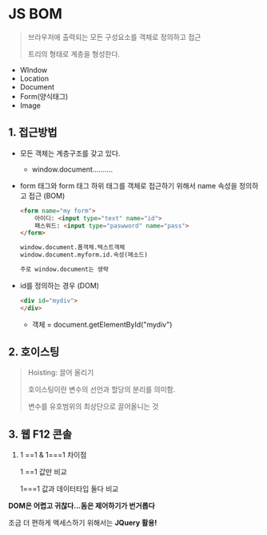 # JS BOM

> 브라우저에 출력되는 모든 구성요소를 객체로 정의하고 접근
>
> 트리의 형태로 계층을 형성한다.

- WIndow
- Location
- Document
- Form(양식태그)
- Image



## 1. 접근방법

- 모든 객체는 계층구조를 갖고 있다.

  - window.document..........

- form 태그와 form 태그 하위 태그를 객체로 접근하기 위해서 name 속성을 정의하고 접근 (BOM)

  ``` HTML
  <form name="my form">
      아이디: <input type="text" name="id">
      패스워드: <input type="paswword" name="pass">   
  </form>
  
  window.document.폼객체.텍스트객체
  window.document.myform.id.속성(메소드)
  
  주로 window.document는 생략
  ```

- id를 정의하는 경우 (DOM)

  ```HTML
  <div id="mydiv">
  </div>
  ```

  - 객체 = document.getElementById("mydiv")

## 2. 호이스팅

> Hoisting: 끌어 올리기
>
> 호이스팅이란 변수의 선언과 할당의 분리를 의미함.
>
> 변수를 유호범위의 최상단으로 끌어올니는 것

## 3. 웹 F12 콘솔

1. 1 ==1 & 1===1 차이점

   1 ==1  값만 비교

    1===1 값과 데이터타입 둘다 비교



**DOM은 어렵고 귀찮다...돔은 제어하기가 번거롭다**

조금 더 편하게 엑세스하기 위해서는 **JQuery 활용!**